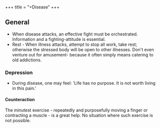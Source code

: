 +++
title = "+Disease"
+++

## General
- When disease attacks, an effective fight must be orchestrated. Information and a fighting-attitude is essential.
- Rest - When illness attacks, attempt to stop all work, take rest; otherwise the stressed body will be open to other illnesses. Don't even venture out for amusement- because it often simply means catering to old addictions.

### Depression
- During disease, one may feel: 'Life has no purpose. It is not worth living in this pain.'

#### Counteraction
The minutest exercise - repeatedly and purposefully moving a finger or contracting a muscle - is a great help. No situation where such exercise is not possible.